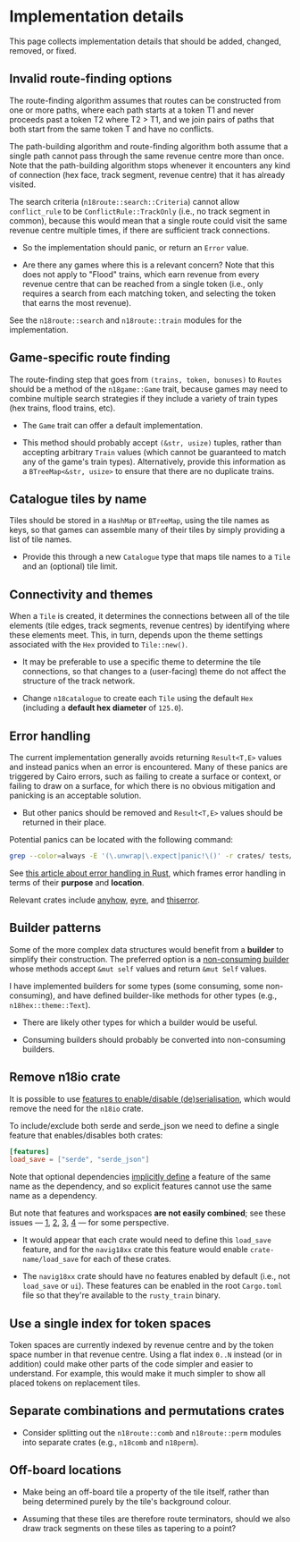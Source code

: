 # Implementation details

This page collects implementation details that should be added, changed, removed, or fixed.

## Invalid route-finding options

The route-finding algorithm assumes that routes can be constructed from one or more paths, where each path starts at a token T1 and never proceeds past a token T2 where T2 > T1, and we join pairs of paths that both start from the same token T and have no conflicts.

The path-building algorithm and route-finding algorithm both assume that a single path cannot pass through the same revenue centre more than once.
Note that the path-building algorithm stops whenever it encounters any kind of connection (hex face, track segment, revenue centre) that it has already visited.

The search criteria (`n18route::search::Criteria`) cannot allow `conflict_rule` to be `ConflictRule::TrackOnly` (i.e., no track segment in common), because this would mean that a single route could visit the same revenue centre multiple times, if there are sufficient track connections.

- So the implementation should panic, or return an `Error` value.

- Are there any games where this is a relevant concern?
  Note that this does not apply to "Flood" trains, which earn revenue from every revenue centre that can be reached from a single token (i.e., only requires a search from each matching token, and selecting the token that earns the most revenue).

See the `n18route::search` and `n18route::train` modules for the implementation.

## Game-specific route finding

The route-finding step that goes from `(trains, token, bonuses)` to `Routes` should be a method of the `n18game::Game` trait, because games may need to combine multiple search strategies if they include a variety of train types (hex trains, flood trains, etc).

- The `Game` trait can offer a default implementation.

- This method should probably accept `(&str, usize)` tuples, rather than accepting arbitrary `Train` values (which cannot be guaranteed to match any of the game's train types).
  Alternatively, provide this information as a `BTreeMap<&str, usize>` to ensure that there are no duplicate trains.

## Catalogue tiles by name

Tiles should be stored in a `HashMap` or `BTreeMap`, using the tile names as keys, so that games can assemble many of their tiles by simply providing a list of tile names.

- Provide this through a new `Catalogue` type that maps tile names to a `Tile` and an (optional) tile limit.

## Connectivity and themes

When a `Tile` is created, it determines the connections between all of the tile elements (tile edges, track segments, revenue centres) by identifying where these elements meet.
This, in turn, depends upon the theme settings associated with the `Hex` provided to `Tile::new()`.

- It may be preferable to use a specific theme to determine the tile connections, so that changes to a (user-facing) theme do not affect the structure of the track network.

- Change `n18catalogue` to create each `Tile` using the default `Hex` (including a **default hex diameter** of `125.0`).

## Error handling

The current implementation generally avoids returning `Result<T,E>` values and instead panics when an error is encountered.
Many of these panics are triggered by Cairo errors, such as failing to create a surface or context, or failing to draw on a surface, for which there is no obvious mitigation and panicking is an acceptable solution.

- But other panics should be removed and `Result<T,E>` values should be returned in their place.

Potential panics can be located with the following command:

```sh
grep --color=always -E '(\.unwrap|\.expect|panic!\()' -r crates/ tests/ examples/ src/
```

See [this article about error handling in Rust](https://www.lpalmieri.com/posts/error-handling-rust/), which frames error handling in terms of their **purpose** and **location**.

Relevant crates include [anyhow](https://github.com/dtolnay/anyhow), [eyre](https://github.com/yaahc/eyre), and [thiserror](https://github.com/dtolnay/thiserror).

## Builder patterns

Some of the more complex data structures would benefit from a **builder** to simplify their construction.
The preferred option is a [non-consuming builder](https://rust-lang.github.io/api-guidelines/type-safety.html#builders-enable-construction-of-complex-values-c-builder) whose methods accept `&mut self` values and return `&mut Self` values.

I have implemented builders for some types (some consuming, some non-consuming), and have defined builder-like methods for other types (e.g., `n18hex::theme::Text`).

- There are likely other types for which a builder would be useful.

- Consuming builders should probably be converted into non-consuming builders.

## Remove n18io crate

It is possible to use [features to enable/disable (de)serialisation](https://rust-lang.github.io/api-guidelines/interoperability.html#data-structures-implement-serdes-serialize-deserialize-c-serde), which would remove the need for the `n18io` crate.

To include/exclude both serde and serde_json we need to define a single feature that enables/disables both crates:

```toml
[features]
load_save = ["serde", "serde_json"]
```

Note that optional dependencies [implicitly define](https://doc.rust-lang.org/cargo/reference/features.html) a feature of the same name as the dependency, and so explicit features cannot use the same name as a dependency.

But note that features and workspaces **are not easily combined**; see these issues — [1](https://github.com/rust-lang/cargo/issues/4463), [2](https://github.com/rust-lang/cargo/issues/5015), [3](https://github.com/rust-lang/cargo/issues/5251), [4](https://github.com/rust-lang/cargo/issues/9094) — for some perspective.

- It would appear that each crate would need to define this `load_save` feature, and for the `navig18xx` crate this feature would enable `crate-name/load_save` for each of these crates.

- The `navig18xx` crate should have no features enabled by default (i.e., not `load_save` or `ui`).
  These features can be enabled in the root `Cargo.toml` file so that they're available to the `rusty_train` binary.

## Use a single index for token spaces

Token spaces are currently indexed by revenue centre and by the token space number in that revenue centre.
Using a flat index `0..N` instead (or in addition) could make other parts of the code simpler and easier to understand.
For example, this would make it much simpler to show all placed tokens on replacement tiles.

## Separate combinations and permutations crates

- Consider splitting out the `n18route::comb` and `n18route::perm` modules into separate crates (e.g., `n18comb` and `n18perm`).

## Off-board locations

- Make being an off-board tile a property of the tile itself, rather than being determined purely by the tile's background colour.

- Assuming that these tiles are therefore route terminators, should we also draw track segments on these tiles as tapering to a point?
